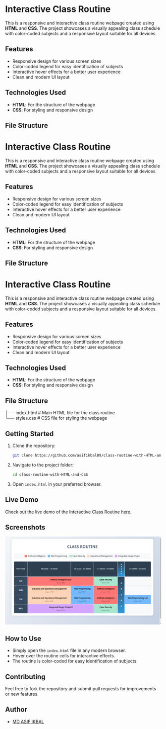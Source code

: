 # Interactive Class Routine

This is a responsive and interactive class routine webpage created using **HTML** and **CSS**. The project showcases a visually appealing class schedule with color-coded subjects and a responsive layout suitable for all devices.

## Features
- Responsive design for various screen sizes
- Color-coded legend for easy identification of subjects
- Interactive hover effects for a better user experience
- Clean and modern UI layout

## Technologies Used
- **HTML**: For the structure of the webpage
- **CSS**: For styling and responsive design

## File Structure
# Interactive Class Routine

This is a responsive and interactive class routine webpage created using **HTML** and **CSS**. The project showcases a visually appealing class schedule with color-coded subjects and a responsive layout suitable for all devices.

## Features
- Responsive design for various screen sizes
- Color-coded legend for easy identification of subjects
- Interactive hover effects for a better user experience
- Clean and modern UI layout

## Technologies Used
- **HTML**: For the structure of the webpage
- **CSS**: For styling and responsive design

## File Structure
# Interactive Class Routine

This is a responsive and interactive class routine webpage created using **HTML** and **CSS**. The project showcases a visually appealing class schedule with color-coded subjects and a responsive layout suitable for all devices.

## Features
- Responsive design for various screen sizes
- Color-coded legend for easy identification of subjects
- Interactive hover effects for a better user experience
- Clean and modern UI layout

## Technologies Used
- **HTML**: For the structure of the webpage
- **CSS**: For styling and responsive design

## File Structure
  ├── index.html # Main HTML file for the class routine <br>
  └── styles.css # CSS file for styling the webpage


## Getting Started
1. Clone the repository:
    ```sh
    git clone https://github.com/asifikbal09/class-routine-with-HTML-and-CSS.git
    ```
2. Navigate to the project folder:
    ```sh
    cd class-routine-with-HTML-and-CSS
    ```
3. Open `index.html` in your preferred browser.

## Live Demo
Check out the live demo of the Interactive Class Routine [here](https://zesty-dasik-4acea4.netlify.app/).

## Screenshots
![Class Routine Screenshot](screenshot.png)

## How to Use
- Simply open the `index.html` file in any modern browser.
- Hover over the routine cells for interactive effects.
- The routine is color-coded for easy identification of subjects.

## Contributing
Feel free to fork the repository and submit pull requests for improvements or new features.


## Author
- [MD ASIF IKBAL](https://github.com/asifikbal09)

